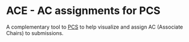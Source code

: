 # ACE - AC assignments for PCS

A complementary tool to [PCS](htpps://new.precisionconference.com) to help visualize and assign AC (Associate Chairs) to submissions.
